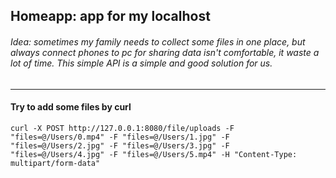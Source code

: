 ## Homeapp: app for my localhost
###### Idea: sometimes my family needs to collect some files in one place, but always connect phones to pc for sharing data isn't comfortable, it waste a lot of time. This simple API is a simple and good solution for us.
___
#### Try to add some files by curl
```
curl -X POST http://127.0.0.1:8080/file/uploads -F "files=@/Users/0.mp4" -F "files=@/Users/1.jpg" -F "files=@/Users/2.jpg" -F "files=@/Users/3.jpg" -F "files=@/Users/4.jpg" -F "files=@/Users/5.mp4" -H "Content-Type: multipart/form-data"
```
